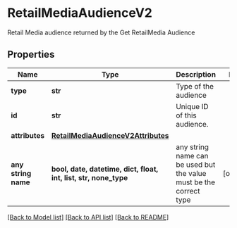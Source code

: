 # RetailMediaAudienceV2

Retail Media audience returned by the Get RetailMedia Audience

## Properties
Name | Type | Description | Notes
------------ | ------------- | ------------- | -------------
**type** | **str** | Type of the audience | 
**id** | **str** | Unique ID of this audience. | 
**attributes** | [**RetailMediaAudienceV2Attributes**](RetailMediaAudienceV2Attributes.md) |  | 
**any string name** | **bool, date, datetime, dict, float, int, list, str, none_type** | any string name can be used but the value must be the correct type | [optional]

[[Back to Model list]](../README.md#documentation-for-models) [[Back to API list]](../README.md#documentation-for-api-endpoints) [[Back to README]](../README.md)


